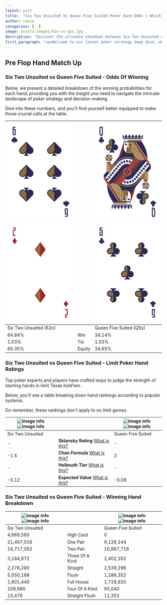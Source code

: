 ```yaml
---
layout: post
title:  "Six Two Unsuited Vs Queen Five Suited Poker Hand Odds | Which Is The Better Hand In Poker? A Complete Guide"
author: reece
categories: [  ]
image: assets/images/62o-vs-q5s.jpg
description: "Discover the ultimate showdown between Six Two Unsuited and Queen Five Suited in poker! Uncover the odds, strategies, and scenarios where one hand triumphs over the other. Get ready to up your poker game with this thrilling analysis."
first_paragraph: "<p>Welcome to our latest poker strategy deep dive, where we're pitting two distinct hands against each other in a high-stakes showdown: Six Two Unsuited vs Queen Five Suited.</p><p>In the dynamic world of poker, every decision counts, and knowing which hand holds the upper hand is key to your success at the table.</p><p>In this article, we'll dissect these two hands, explore the scenarios where one dominates the other, and equip you with the knowledge to make strategic choices that can tip the odds in your favor.</p><p>Get ready to unravel the intriguing dynamics of these poker hands and elevate your game to new heights.</p>"
---
```




[comment]: # (sp0)

## Pre Flop Hand Match Up

<div class="table hand-ratings" markdown="1"> 



### Six Two Unsuited vs Queen Five Suited - Odds Of Winning

Below, we present a detailed breakdown of the winning probabilities for each hand, providing you with the insight you need to navigate the intricate landscape of poker strategy and decision-making. 

Dive into these numbers, and you'll find yourself better equipped to make those crucial calls at the table.


    
| ![image info](assets/images/hand1/6.png) ![image info](assets/images/hand1/2o.png) |  | ![image info](assets/images/hand2/q.png) ![image info](assets/images/hand2/5.png) |
| -------- | -------- | -------- |
| Six Two Unsuited (62o) |  | Queen Five Suited (Q5s) |
| 64.84% | Win | 34.14% |
| 1.03% | Tie | 1.03% |
| 65.35% | Equity | 34.65% |




[comment]: # (sp1)



### Six Two Unsuited vs Queen Five Suited - Limit Poker Hand Ratings

Top poker experts and players have crafted ways to judge the strength of starting hands in limit Texas hold'em. 

Below, you'll see a table breaking down hand rankings according to popular systems. 

Do remember, these rankings don't apply to no limit games.


    
| ![image info](https://www.riverpairs.com/assets/images/hand1/6.png) ![image info](https://www.riverpairs.com/assets/images/hand1/2o.png) |  | ![image info](https://www.riverpairs.com/assets/images/hand2/q.png) ![image info](https://www.riverpairs.com/assets/images/hand2/5.png) |
| -------- | -------- | -------- |
| Six Two Unsuited |  | Queen Five Suited |
| - | **Sklansky Rating** [What is this?](/sklansky-rating-explained) | - |
| -1.5 | **Chen Formula** [What is this?](/chen-formula-explained) | 2 |
| - | **Hellmuth Tier** [What is this?](/Hellmuth-tier-explained) | - |
| -0.12 | **Expected Value** [What is this?](/expected-value-explained) | -0.09 |




[comment]: # (sp2)



### Six Two Unsuited vs Queen Five Suited - Winning Hand Breakdown


    
| ![image info](https://www.riverpairs.com/assets/images/hand1/6.png) ![image info](https://www.riverpairs.com/assets/images/hand1/2o.png) |  | ![image info](https://www.riverpairs.com/assets/images/hand2/q.png) ![image info](https://www.riverpairs.com/assets/images/hand2/5.png) |
| -------- | -------- | -------- |
| Six Two Unsuited |  | Queen Five Suited |
| 4,669,560 | High Card | 0 |
| 21,467,016 | One Pair | 9,126,144 |
| 14,717,052 | Two Pair | 10,867,716 |
| 3,184,872 | Three Of A Kind | 2,402,352 |
| 2,276,280 | Straight | 2,539,296 |
| 5,050,188 | Flush | 1,286,352 |
| 1,801,440 | Full House | 1,729,920 |
| 109,680 | Four Of A Kind | 95,040 |
| 13,476 | Straight Flush | 11,352 |




[comment]: # (sp3)



</div>

[comment]: # (sp4)



[comment]: # (sp5)

